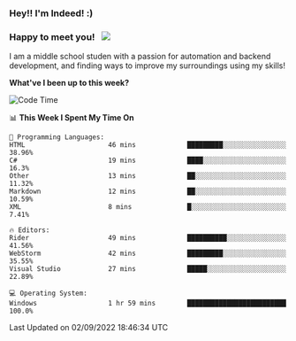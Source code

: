 ### Hey!! I'm Indeed! :) 

### Happy to meet you! &nbsp; ![](https://visitor-badge.glitch.me/badge?page_id=Indeedornot.Indeedornot)

I am a middle school studen with a passion for automation and backend development, and finding ways to improve my surroundings using my skills!

**What've I been up to this week?** 

<!--START_SECTION:waka-->
![Code Time](http://img.shields.io/badge/Code%20Time-325%20hrs%2034%20mins-blue)

📊 **This Week I Spent My Time On** 

```text
💬 Programming Languages: 
HTML                     46 mins             █████████░░░░░░░░░░░░░░░░   38.96% 
C#                       19 mins             ████░░░░░░░░░░░░░░░░░░░░░   16.3% 
Other                    13 mins             ██░░░░░░░░░░░░░░░░░░░░░░░   11.32% 
Markdown                 12 mins             ██░░░░░░░░░░░░░░░░░░░░░░░   10.59% 
XML                      8 mins              █░░░░░░░░░░░░░░░░░░░░░░░░   7.41%

🔥 Editors: 
Rider                    49 mins             ██████████░░░░░░░░░░░░░░░   41.56% 
WebStorm                 42 mins             █████████░░░░░░░░░░░░░░░░   35.55% 
Visual Studio            27 mins             █████░░░░░░░░░░░░░░░░░░░░   22.89%

💻 Operating System: 
Windows                  1 hr 59 mins        █████████████████████████   100.0%

```


 Last Updated on 02/09/2022 18:46:34 UTC
<!--END_SECTION:waka-->
